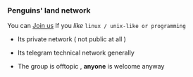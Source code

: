 ### Penguins' land network

You can [Join us](https://t.me/joinchat/AAAAAFHhzZN7-LtiiwDp3g ) If you _like_ ` linux / unix-like or programming `

- Its private network ( not public at all ) 

- Its telegram technical network generally 

- The group is offtopic , **anyone** is welcome anyway 

